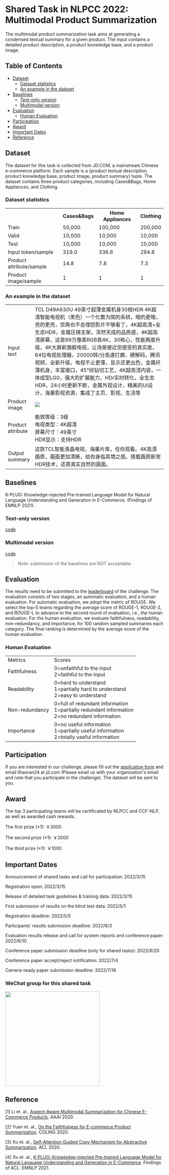 # Shared Task in NLPCC 2022: Multimodal Product Summarization 
The multimodal product summarization task aims at generating a condensed textual summary for a given product. The input contains a detailed product description, a product knowledge base, and a product image. 

## Table of Contents
- [Dataset](#Dataset)
	- [Dataset statistics](#Dataset_statistics)
	- [An example in the dataset](#An_example_in_the_dataset)
- [Baselines](#Baselines)
 	- [Text-only version](#Text-only_version)
	- [Multimodal version](#Multimodal_version)
- [Evaluation](#Evaluation)
	- [Human Evaluation](#Human_Evaluation)
- [Participation](#Participation)
- [Award](#award)
- [Important Dates](#Important_Dates)
- [Reference](#Reference)

<a name="Dataset"/>

## Dataset 
The dataset for this task is collected from JD.COM, a mainstream Chinese e-commerce platform. Each sample is a (product textual description, product knowledge base, product image, product summary) tuple. The dataset contains three product categories, including Cases&Bags, Home Appliances, and Clothing. 

<a name="Dataset_statistics"/>

### Dataset statistics 
<table>
   <tr>
      <th></th>
      <th>Cases&Bags</th>
      <th>Home Appliances</th>
      <th>Clothing</th>
   </tr>
   <tr>
      <td>Train</td>
      <td>50,000</td>
      <td>100,000</td>
      <td>200,000</td>
   </tr>
     <tr>
      <td>Valid</td>
      <td>10,000</td>
      <td>10,000</td>
      <td>10,000</td>
   </tr>
     <tr>
      <td>Test</td>
      <td>10,000</td>
      <td>10,000</td>
      <td>10,000</td>
   </tr>
     <tr>
      <td>Input token/sample</td>
      <td>319.0</td>
      <td>336.6</td>
      <td>294.8</td>
   </tr>
    <tr>
      <td>Product attribute/sample</td>
      <td>14.8</td>
      <td>7.8</td>
      <td>7.3</td>
   </tr>
      <tr>
      <td>Product image/sample</td>
      <td>1</td>
      <td>1</td>
      <td>1</td>
   </tr>
</table>

<a name="An_example_in_the_dataset"/>

### An example in the dataset
<table>
   <tr>
      <td>Input text</td>
      <td width=433>TCL D49A630U 49英寸超薄金属机身30核HDR 4K超清智能电视机（黑色）一个化繁为简的系统，暗的更暗，亮的更亮，您再也不会埋怨影片不够看了，4K超高清+全生态HDR，金属压铸支架，浑然天成的品质感，4K超高清屏幕，这是89万像素RGB真4K，30核心，性能再度升级，4K大屏新旗舰电视，让场景接近您感受的真实度，64位电视处理器，20000转/分高速打磨，硬解码，腾讯视频，全新升级，电视不止更薄，显示还更出色，金属纤薄机身，丰富接口，45°纹钻切工艺，4K超高清内容，一体成型LG0，强大的扩展能力，HDr实时转化，全生态HDR，24小时更新不断，金属外观设计，精美的UI设计，海量影视资源，集成了主页、影视、生活等</td>
   </tr>
   <tr>
      <td>Product image</td>
      <td><img src="https://user-images.githubusercontent.com/8317385/158300829-e7a26413-5812-4d22-a0ec-32150ac848d6.png"/></td>
   </tr>
   <tr>
      <td>Product attribute</td>
      <td>能效等级：3级   <br>  电视类型：4K超清 <br> 屏幕尺寸：49英寸  <br>     HDR显示：支持HDR</td>
   </tr>
   <tr>
      <td>Output summary</td>
      <td>这款TCL智能液晶电视，海量片库，任你观看。4K高清画质，画面更加清晰，给你身临其境之感。搭载画质新宠HDR技术，还原真实自然的画面。</td>
   </tr>
</table>

<a name="Baselines"/>

## Baselines
K-PLUG: Knowledge-injected Pre-trained Language Model for Natural Language Understanding and Generation in E-Commerce. (Findings of EMNLP 2021). 

<a name="Text-only_version"/>

### Text-only version
[code](https://github.com/jd-aig/k-plug)

<a name="Multimodal_version"/>

### Multimodal version
[code](https://github.com/jd-aig/m-kplug)

> Note: submission of the baselines are NOT acceptable.

<a name="Evaluation"/>

## Evaluation
The results need to be submitted to the [leaderboard](https://TODO) of the challenge. The evaluation consists of two stages, an automatic evaluation, and a human evaluation. For automatic evaluation, we adopt the metric of ROUGE. We select the top-5 teams regarding the average score of ROUGE-1, ROUGE-2, and ROUGE-L to advance to the second round of evaluation, i.e., the human evaluation. For the human evaluation, we evaluate faithfulness, readability, non-redundancy, and importance, for 100 random sampled summaries each category. The final ranking is determined by the average score of the human evaluation.

<a name="Human_Evaluation"/>

### Human Evaluation
<table>
   <tr>
      <td>Metrics</td>
      <td>Scores</td>
   </tr>
    <tr>
      <td>Faithfulness</td>
      <td>0=unfaithful to the input <br> 2=faithful to the input   </td>
   </tr>
   <tr>
      <td>Readability</td>
      <td>0=hard to understand <br> 1=partially hard to understand <br> 2=easy to understand</td>
   </tr>
    <tr>
      <td>Non-redundancy</td>
      <td>0=full of redundant information <br>  1=partially redundant information <br> 2=no redundant information</td>
   </tr>
   <tr>
      <td>Importance</td>
      <td>0=no useful information <br> 1=partially useful information <br> 2=totally useful information</td>
   </tr>
</table>

<a name="Participation"/>

## Participation
If you are interested in our challenge, please fill out the [application form](https://nlp-object-store.s3.cn-north-1.jdcloud-oss.com/multimodal-product-summarization-challenge/Application_terms.docx) and email lihaoran24 at jd.com (Please email us with your organization's email and note that you participate in the challenge). The dataset will be sent to you. 

<a name="award"/>

## Award
The top 3 participating teams will be certificated by NLPCC and CCF-NLP, as well as awarded cash rewards.

The first prize (*1): ￥3000 

The second prize (*1): ￥2000

The third prize (*1): ￥1000

<a name="Important_Dates"/>

## Important Dates
Announcement of shared tasks and call for participation:	2022/3/15

Registration open:	2022/3/15

Release of detailed task guidelines & training data:	2022/3/15

First submission of results on the blind test data:	2022/5/1

Registration deadline:	2022/5/5

Participants’ results submission deadline:	2022/6/3

Evaluation results release and call for system reports and conference paper:	2022/6/10

Conference paper submission deadline (only for shared tasks):	2022/6/20

Conference paper accept/reject notification:	2022/7/4

Camera-ready paper submission deadline:	2022/7/18

<a name="Reference"/>

### WeChat group for this shared task
 <img src="https://user-images.githubusercontent.com/8317385/165890547-8cae6ea0-c528-4e87-96b2-493909b136d5.jpeg" width = "300" align=center />


## Reference
[1] Li et. al., [Aspect-Aware Multimodal Summarization for Chinese E-Commerce Products](https://scholar.archive.org/work/743ewpj4pfh3fcdk7paqfrd7pi/access/wayback/https://aaai.org/ojs/index.php/AAAI/article/download/6332/6188). AAAI 2020.

[2] Yuan et. al., [On the Faithfulness for E-commerce Product Summarization](https://aclanthology.org/2020.coling-main.502/). COLING 2020.

[3] Xu et. al., [Self-Attention Guided Copy Mechanism for Abstractive Summarization](https://aclanthology.org/2020.acl-main.125/). ACL 2020.

[4] Xu et. al., [K-PLUG: Knowledge-injected Pre-trained Language Model for Natural Language Understanding and Generation in E-Commerce](https://aclanthology.org/2021.findings-emnlp.1/). Findings of ACL: EMNLP 2021.


